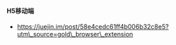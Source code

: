 #### H5移动端

* https://juejin.im/post/58e4cedc61ff4b006b32c8e5?utm\_source=gold\_browser\_extension



